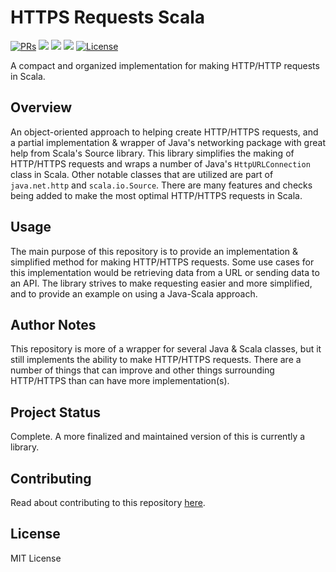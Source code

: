 # HTTPS Requests Scala

<div>
  <p>
    <a href="https://github.com/KiyonoKara/HTTPS-Requests-Scala/pulls"><img src="https://shields.io/github/issues-pr/KiyonoKara/HTTPS-Requests-Scala?color=da301b" alt="PRs" /></a>
    <a><img src="https://shields.io/github/languages/code-size/KiyonoKara/HTTPS-Requests-Scala?color=da301b" /></a>
    <a><img src="https://shields.io/tokei/lines/github/KiyonoKara/HTTPS-Requests-Scala" /></a>
    <a><img src="https://img.shields.io/github/last-commit/KiyonoKara/HTTPS-Requests-Scala?color=007ace"></a>
    <a href="LICENSE.md"><img src="https://img.shields.io/github/license/KiyonoKara/HTTPS-Requests-Scala?color=007ace" alt="License" /></a>
  </p>
</div>

A compact and organized implementation for making HTTP/HTTP requests in Scala.

## Overview
An object-oriented approach to helping create HTTP/HTTPS requests, and a partial implementation & wrapper of Java's networking package with great help from Scala's Source library. This library simplifies the making of HTTP/HTTPS requests and wraps a number of Java's `HttpURLConnection` class in Scala. Other notable classes that are utilized are part of `java.net.http` and `scala.io.Source`. There are many features and checks being added to make the most optimal HTTP/HTTPS requests in Scala.

## Usage
The main purpose of this repository is to provide an implementation & simplified method for making HTTP/HTTPS requests. Some use cases for this implementation would be retrieving data from a URL or sending data to an API. 
The library strives to make requesting easier and more simplified, and to provide an example on using a Java-Scala approach.

## Author Notes
This repository is more of a wrapper for several Java & Scala classes, but it still implements the ability to make HTTP/HTTPS requests. There are a number of things that can improve and other things surrounding HTTP/HTTPS than can have more implementation(s).

## Project Status
Complete. A more finalized and maintained version of this is currently a library.

## Contributing
Read about contributing to this repository [here](CONTRIBUTING.md).

## License
MIT License